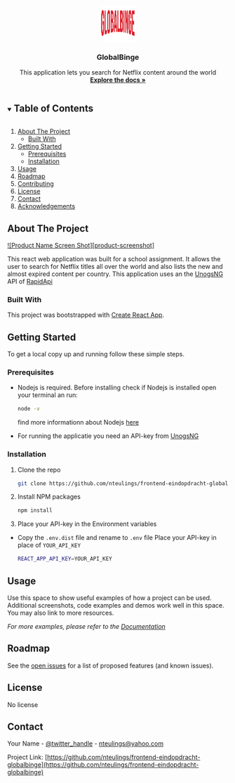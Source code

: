 <!-- PROJECT LOGO -->
<br />
<p align="center">
  <a href="https://github.com/nteulings/frontend-eindopdracht-globalbinge">
    <img src="src/assets/globalbing-logo.png" alt="Logo" width="80" height="80">
  </a>

  <h3 align="center">GlobalBinge</h3>

  <p align="center">
    This application lets you search for Netflix content around the world
    <br />
    <a href="https://github.com/nteulings/frontend-eindopdracht-globalbinge"><strong>Explore the docs »</strong></a>
 </p>

<!-- TABLE OF CONTENTS -->
<details open="open">
  <summary><h2 style="display: inline-block">Table of Contents</h2></summary>
  <ol>
    <li>
      <a href="#about-the-project">About The Project</a>
      <ul>
        <li><a href="#built-with">Built With</a></li>
      </ul>
    </li>
    <li>
      <a href="#getting-started">Getting Started</a>
      <ul>
        <li><a href="#prerequisites">Prerequisites</a></li>
        <li><a href="#installation">Installation</a></li>
      </ul>
    </li>
    <li><a href="#usage">Usage</a></li>
    <li><a href="#roadmap">Roadmap</a></li>
    <li><a href="#contributing">Contributing</a></li>
    <li><a href="#license">License</a></li>
    <li><a href="#contact">Contact</a></li>
    <li><a href="#acknowledgements">Acknowledgements</a></li>
  </ol>
</details>



<!-- ABOUT THE PROJECT -->
## About The Project

[![Product Name Screen Shot][product-screenshot]](https://example.com)

This react web application was built for a school assignment. 
It allows the user to search for Netflix titles all over the world 
and also lists the new and almost expired content per country. 
This application uses an the [UnogsNG](https://rapidapi.com/unogs/api/unogsng/) API of [RapidApi](https://rapidapi.com)


### Built With

This project was bootstrapped with [Create React App](https://github.com/facebook/create-react-app).


<!-- GETTING STARTED -->
## Getting Started

To get a local copy up and running follow these simple steps.

### Prerequisites
* Nodejs is required. Before installing check if Nodejs is installed
open your terminal an run:
  
    ```sh
    node -v
    ```
    find more informationn about Nodejs [here]( https://nodejs.org/en/ )


* For running the applicatie you need an API-key from [UnogsNG](https://rapidapi.com/unogs/api/unogsng/)

### Installation

1. Clone the repo
   ```sh
   git clone https://github.com/nteulings/frontend-eindopdracht-globalbinge.git
   ```
2. Install NPM packages
   ```sh
   npm install
   ```
3. Place your API-key in the Environment variables
   
* Copy the `.env.dist` file and rename to `.env` file 
  Place your API-key in place of `YOUR_API_KEY` 
   ```sh
   REACT_APP_API_KEY=YOUR_API_KEY
   ```


<!-- USAGE EXAMPLES -->
## Usage

Use this space to show useful examples of how a project can be used. Additional screenshots, code examples and demos work well in this space. You may also link to more resources.

_For more examples, please refer to the [Documentation](https://example.com)_



<!-- ROADMAP -->
## Roadmap

See the [open issues](https://github.com/nteulings/frontend-eindopdracht-globalbinge/issues) for a list of proposed features (and known issues).

<!-- LICENSE -->
## License

No license

<!-- CONTACT -->
## Contact

Your Name - [@twitter_handle](https://twitter.com/twitter_handle) - nteulings@yahoo.com

Project Link: [https://github.com/nteulings/frontend-eindopdracht-globalbinge](https://github.com/nteulings/frontend-eindopdracht-globalbinge)


<!-- MARKDOWN LINKS & IMAGES -->
<!-- https://www.markdownguide.org/basic-syntax/#reference-style-links -->
[contributors-shield]: https://img.shields.io/github/contributors/nteulings/repo.svg?style=for-the-badge
[contributors-url]: https://github.com/nteulings/repo/graphs/contributors
[forks-shield]: https://img.shields.io/github/forks/nteulings/repo.svg?style=for-the-badge
[forks-url]: https://github.com/nteulings/repo/network/members
[stars-shield]: https://img.shields.io/github/stars/nteulings/repo.svg?style=for-the-badge
[stars-url]: https://github.com/nteulings/repo/stargazers
[issues-shield]: https://img.shields.io/github/issues/nteulings/repo.svg?style=for-the-badge
[issues-url]: https://github.com/nteulings/repo/issues
[license-shield]: https://img.shields.io/github/license/nteulings/repo.svg?style=for-the-badge
[license-url]: https://github.com/nteulings/repo/blob/master/LICENSE.txt
[linkedin-shield]: https://img.shields.io/badge/-LinkedIn-black.svg?style=for-the-badge&logo=linkedin&colorB=555
[linkedin-url]: https://linkedin.com/in/nteulings
